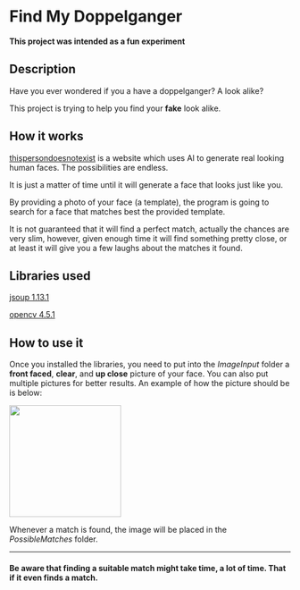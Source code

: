 # Find My Doppelganger
**This project was intended as a fun experiment**
## Description
Have you ever wondered if you a have a doppelganger? A look alike?

This project is trying to help you find your **fake** look alike.
## How it works
[thispersondoesnotexist](https://thispersondoesnotexist.com/) is a website which uses AI to generate real looking human faces. The possibilities are endless.

It is just a matter of time until it will generate a face that looks just like you.

By providing a photo of your face (a template), the program is going to search for a face that matches best the provided template.

It is not guaranteed that it will find a perfect match, actually the chances are very slim, however, given enough time it will find something pretty close, or at least it will give you a few laughs about the matches it found.

## Libraries used
[jsoup 1.13.1](https://jsoup.org/download)

[opencv 4.5.1](https://opencv.org/releases/)
## How to use it
Once you installed the libraries, you need to put into the _ImageInput_ folder a **front faced**, **clear**, and **up close** picture of your face. You can also put multiple pictures for better results. An example of how the picture should be is below: 

<img src="https://thispersondoesnotexist.com/image" width="200" height="200">

Whenever a match is found, the image will be placed in the _PossibleMatches_ folder.

***
#### Be aware that finding a suitable match might take time, a lot of time. That if it even finds a match.


